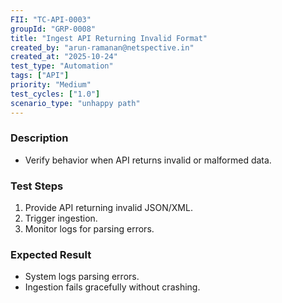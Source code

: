 ```yaml
---
FII: "TC-API-0003"
groupId: "GRP-0008"
title: "Ingest API Returning Invalid Format"
created_by: "arun-ramanan@netspective.in"
created_at: "2025-10-24"
test_type: "Automation"
tags: ["API"]
priority: "Medium"
test_cycles: ["1.0"]
scenario_type: "unhappy path"
---
```

### Description
- Verify behavior when API returns invalid or malformed data.

### Test Steps
1. Provide API returning invalid JSON/XML.  
2. Trigger ingestion.  
3. Monitor logs for parsing errors.

### Expected Result
- System logs parsing errors.  
- Ingestion fails gracefully without crashing.
